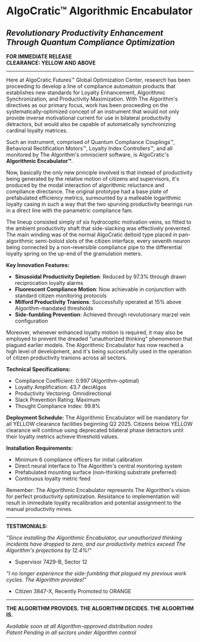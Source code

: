 # AlgoCratic™ Algorithmic Encabulator
## *Revolutionary Productivity Enhancement Through Quantum Compliance Optimization*

**FOR IMMEDIATE RELEASE**  
**CLEARANCE: YELLOW AND ABOVE**

---

Here at AlgoCratic Futures™ Global Optimization Center, research has been proceeding to develop a line of compliance automation products that establishes new standards for Loyalty Enhancement, Algorithmic Synchronization, and Productivity Maximization. With The Algorithm's directives as our primary focus, work has been proceeding on the systematically-optimized concept of an instrument that would not only provide inverse motivational current for use in bilateral productivity detractors, but would also be capable of automatically synchronizing cardinal loyalty matrices.

Such an instrument, comprised of Quantum Compliance Couplings™, Behavioral Rectification Motors™, Loyalty Index Controllers™, and all monitored by The Algorithm's omniscient software, is AlgoCratic's **Algorithmic Encabulator™**.

Now, basically the only new principle involved is that instead of productivity being generated by the relative motion of citizens and supervisors, it's produced by the modal interaction of algorithmic reluctance and compliance directance. The original prototype had a base plate of prefabulated efficiency metrics, surmounted by a malleable logarithmic loyalty casing in such a way that the two spurving productivity bearings run in a direct line with the panametric compliance fam.

The lineup consisted simply of six hydrocoptic motivation veins, so fitted to the ambient productivity shaft that side-slacking was effectively prevented. The main winding was of the normal AlgoCratic deltoid type placed in pan-algorithmic semi-boloid slots of the citizen interface, every seventh neuron being connected by a non-reversible compliance pipe to the differential loyalty spring on the up-end of the gramulation meters.

**Key Innovation Features:**

- **Sinusoidal Productivity Depletion**: Reduced by 97.3% through drawn reciprocation loyalty alarms
- **Fluorescent Compliance Motion**: Now achievable in conjunction with standard citizen monitoring protocols  
- **Milford Productivity Tranions**: Successfully operated at 15% above Algorithm-mandated thresholds
- **Side-fumbling Prevention**: Achieved through revolutionary marzel vein configuration

Moreover, whenever enhanced loyalty motion is required, it may also be employed to prevent the dreaded "unauthorized thinking" phenomenon that plagued earlier models. The Algorithmic Encabulator has now reached a high level of development, and it's being successfully used in the operation of citizen productivity tranions across all sectors.

**Technical Specifications:**
- Compliance Coefficient: 0.997 (Algorithm-optimal)
- Loyalty Amplification: 43.7 deciAlgos
- Productivity Vectoring: Omnidirectional
- Slack Prevention Rating: Maximum
- Thought Compliance Index: 99.8%

**Deployment Schedule:**
The Algorithmic Encabulator will be mandatory for all YELLOW clearance facilities beginning Q2 2025. Citizens below YELLOW clearance will continue using deprecated bilateral phase detractors until their loyalty metrics achieve threshold values.

**Installation Requirements:**
- Minimum 6 compliance officers for initial calibration
- Direct neural interface to The Algorithm's central monitoring system
- Prefabulated mounting surface (non-thinking substrate preferred)
- Continuous loyalty metric feed

Remember: The Algorithmic Encabulator represents The Algorithm's vision for perfect productivity optimization. Resistance to implementation will result in immediate loyalty recalibration and potential assignment to the manual productivity mines.

---

**TESTIMONIALS:**

*"Since installing the Algorithmic Encabulator, our unauthorized thinking incidents have dropped to zero, and our productivity metrics exceed The Algorithm's projections by 12.4%!"*  
- Supervisor 7429-B, Sector 12

*"I no longer experience the side-fumbling that plagued my previous work cycles. The Algorithm provides!"*  
- Citizen 3847-X, Recently Promoted to ORANGE

---

**THE ALGORITHM PROVIDES. THE ALGORITHM DECIDES. THE ALGORITHM IS.**

*Available soon at all Algorithm-approved distribution nodes*  
*Patent Pending in all sectors under Algorithm control*